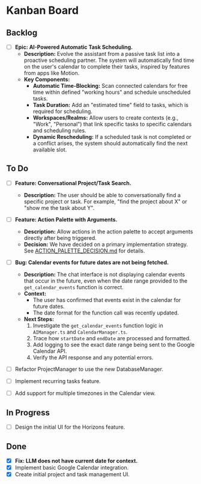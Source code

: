 # Kanban Board

## Backlog

- [ ] **Epic: AI-Powered Automatic Task Scheduling.**
  - **Description:** Evolve the assistant from a passive task list into a proactive scheduling partner. The system will automatically find time on the user's calendar to complete their tasks, inspired by features from apps like Motion.
  - **Key Components:**
    - **Automatic Time-Blocking:** Scan connected calendars for free time within defined "working hours" and schedule unscheduled tasks.
    - **Task Duration:** Add an "estimated time" field to tasks, which is required for scheduling.
    - **Workspaces/Realms:** Allow users to create contexts (e.g., "Work", "Personal") that link specific tasks to specific calendars and scheduling rules.
    - **Dynamic Rescheduling:** If a scheduled task is not completed or a conflict arises, the system should automatically find the next available slot.

## To Do

- [ ] **Feature: Conversational Project/Task Search.**
  - **Description:** The user should be able to conversationally find a specific project or task. For example, "find the project about X" or "show me the task about Y".

- [ ] **Feature: Action Palette with Arguments.**
  - **Description:** Allow actions in the action palette to accept arguments directly after being triggered.
  - **Decision:** We have decided on a primary implementation strategy. See [ACTION_PALETTE_DECISION.md](ACTION_PALETTE_DECISION.md) for details.

- [ ] **Bug: Calendar events for future dates are not being fetched.**
  - **Description:** The chat interface is not displaying calendar events that occur in the future, even when the date range provided to the `get_calendar_events` function is correct.
  - **Context:**
    - The user has confirmed that events exist in the calendar for future dates.
    - The date format for the function call was recently updated.
  - **Next Steps:**
    1. Investigate the `get_calendar_events` function logic in `AIManager.ts` and `CalendarManager.ts`.
    2. Trace how `startDate` and `endDate` are processed and formatted.
    3. Add logging to see the exact date range being sent to the Google Calendar API.
    4. Verify the API response and any potential errors.

- [ ] Refactor ProjectManager to use the new DatabaseManager.
- [ ] Implement recurring tasks feature.
- [ ] Add support for multiple timezones in the Calendar view.

## In Progress

- [ ] Design the initial UI for the Horizons feature.

## Done

- [x] **Fix: LLM does not have current date for context.**
- [x] Implement basic Google Calendar integration.
- [x] Create initial project and task management UI.